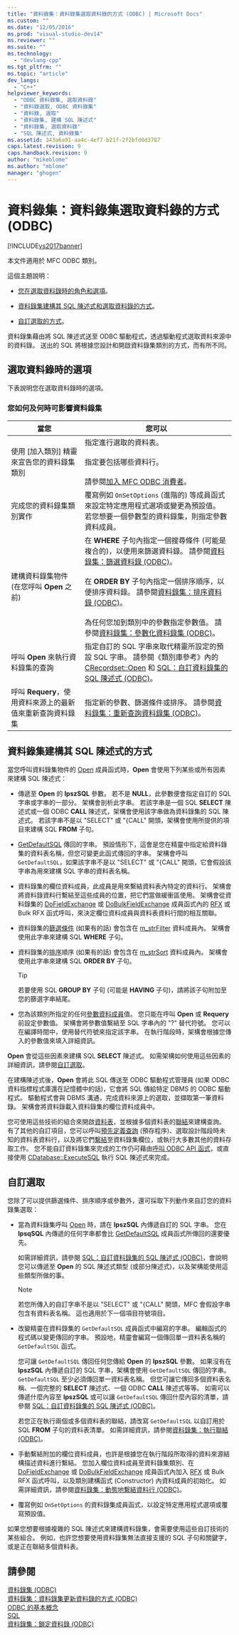 ```yaml
---
title: "資料錄集：資料錄集選取資料錄的方式 (ODBC) | Microsoft Docs"
ms.custom: ""
ms.date: "12/05/2016"
ms.prod: "visual-studio-dev14"
ms.reviewer: ""
ms.suite: ""
ms.technology: 
  - "devlang-cpp"
ms.tgt_pltfrm: ""
ms.topic: "article"
dev_langs: 
  - "C++"
helpviewer_keywords: 
  - "ODBC 資料錄集, 選取資料錄"
  - "資料錄選取, ODBC 資料錄集"
  - "資料錄, 選取"
  - "資料錄集, 建構 SQL 陳述式"
  - "資料錄集, 選取資料錄"
  - "SQL 陳述式, 資料錄集"
ms.assetid: 343a6a91-aa4c-4ef7-b21f-2f2bfd0d3787
caps.latest.revision: 9
caps.handback.revision: 9
author: "mikeblome"
ms.author: "mblome"
manager: "ghogen"
---
```

# 資料錄集：資料錄集選取資料錄的方式 (ODBC)
[!INCLUDE[vs2017banner](../../assembler/inline/includes/vs2017banner.md)]

本文件適用於 MFC ODBC 類別。  
  
 這個主題說明：  
  
-   [您在選取資料錄時的角色和選項](#_core_your_options_in_selecting_records)。  
  
-   [資料錄集建構其 SQL 陳述式和選取資料錄的方式](#_core_how_a_recordset_constructs_its_sql_statement)。  
  
-   [自訂選取的方式](#_core_customizing_the_selection)。  
  
 資料錄集藉由將 SQL 陳述式送至 ODBC 驅動程式，透過驅動程式選取資料來源中的資料錄。  送出的 SQL 將根據您設計和開啟資料錄集類別的方式，而有所不同。  
  
##  <a name="_core_your_options_in_selecting_records"></a> 選取資料錄時的選項  
 下表說明您在選取資料錄時的選項。  
  
### 您如何及何時可影響資料錄集  
  
|當您|您可以|  
|--------|---------|  
|使用 \[加入類別\] 精靈來宣告您的資料錄集類別|指定進行選取的資料表。<br /><br /> 指定要包括哪些資料行。<br /><br /> 請參閱[加入 MFC ODBC 消費者](../../mfc/reference/adding-an-mfc-odbc-consumer.md)。|  
|完成您的資料錄集類別實作|覆寫例如 `OnSetOptions` \(進階的\) 等成員函式來設定特定應用程式選項或變更為預設值。  若您想要一個參數型的資料錄集，則指定參數資料成員。|  
|建構資料錄集物件 \(在您呼叫 **Open** 之前\)|在 **WHERE** 子句內指定一個搜尋條件 \(可能是複合的\)，以便用來篩選資料錄。  請參閱[資料錄集：篩選資料錄 \(ODBC\)](../../data/odbc/recordset-filtering-records-odbc.md)。<br /><br /> 在 **ORDER BY** 子句內指定一個排序順序，以便排序資料錄。  請參閱[資料錄集：排序資料錄 \(ODBC\)](../../data/odbc/recordset-sorting-records-odbc.md)。<br /><br /> 為任何您加到類別中的參數指定參數值。  請參閱[資料錄集：參數化資料錄集 \(ODBC\)](../../data/odbc/recordset-parameterizing-a-recordset-odbc.md)。|  
|呼叫 **Open** 來執行資料錄集的查詢|指定自訂的 SQL 字串來取代精靈所設定的預設 SQL 字串。  請參閱《類別庫參考》內的 [CRecordset::Open](../Topic/CRecordset::Open.md) 和 [SQL：自訂資料錄集的 SQL 陳述式 \(ODBC\)](../../data/odbc/sql-customizing-your-recordset’s-sql-statement-odbc.md)。|  
|呼叫 **Requery**，使用資料來源上的最新值來重新查詢資料錄集|指定新的參數、篩選條件或排序。  請參閱[資料錄集：重新查詢資料錄集 \(ODBC\)](../../data/odbc/recordset-requerying-a-recordset-odbc.md)。|  
  
##  <a name="_core_how_a_recordset_constructs_its_sql_statement"></a> 資料錄集建構其 SQL 陳述式的方式  
 當您呼叫資料錄集物件的 [Open](../Topic/CRecordset::Open.md) 成員函式時，**Open** 會使用下列某些或所有因素來建構 SQL 陳述式：  
  
-   傳遞至 **Open** 的 **lpszSQL** 參數。  若不是 **NULL**，此參數便會指定自訂的 SQL 字串或字串的一部分。  架構會剖析此字串。  若該字串是一個 SQL **SELECT** 陳述式或一個 ODBC **CALL** 陳述式，架構會使用該字串做為資料錄集的 SQL 陳述式。  若該字串不是以 "SELECT" 或 "{CALL" 開頭，架構會使用所提供的項目來建構 SQL **FROM** 子句。  
  
-   [GetDefaultSQL](../Topic/CRecordset::GetDefaultSQL.md) 傳回的字串。  預設情形下，這會是您在精靈中指定給資料錄集的資料表名稱，但您可變更此函式傳回的字串。  架構會呼叫 `GetDefaultSQL`，如果該字串不是以 "SELECT" 或 "{CALL" 開頭，它會假設該字串為用來建構 SQL 字串的資料表名稱。  
  
-   資料錄集的欄位資料成員，此成員是用來繫結資料表內特定的資料行。  架構會將資料錄資料行繫結至這些成員的位置，把它們當做緩衝區使用。  架構會從資料錄集的 [DoFieldExchange](../Topic/CRecordset::DoFieldExchange.md) 或 [DoBulkFieldExchange](../Topic/CRecordset::DoBulkFieldExchange.md) 成員函式內的 [RFX](../../data/odbc/record-field-exchange-using-rfx.md) 或 Bulk RFX 函式呼叫，來決定欄位資料成員與資料表資料行間的相互關聯。  
  
-   資料錄集的[篩選條件](../../data/odbc/recordset-filtering-records-odbc.md) \(如果有的話\) 會包含在 [m\_strFilter](../Topic/CRecordset::m_strFilter.md) 資料成員內。  架構會使用此字串來建構 SQL **WHERE** 子句。  
  
-   資料錄集的[排序](../../data/odbc/recordset-sorting-records-odbc.md)順序 \(如果有的話\) 會包含在 [m\_strSort](../Topic/CRecordset::m_strSort.md) 資料成員內。  架構會使用此字串來建構 SQL **ORDER BY** 子句。  
  
    > [!TIP]
    >  若要使用 SQL **GROUP BY** 子句 \(可能是 **HAVING** 子句\)，請將該子句附加至您的篩選字串結尾。  
  
-   您為該類別所指定的任何[參數資料成員](../../data/odbc/recordset-parameterizing-a-recordset-odbc.md)值。  您只能在呼叫 **Open** 或 **Requery** 前設定參數值。  架構會將參數值繫結至 SQL 字串內的 "?" 替代符號。  您可以在編譯時間中，使用替代符號來指定該字串。  在執行階段時，架構會根據您傳入的參數值來填入詳細資訊。  
  
 **Open** 會從這些因素來建構 SQL **SELECT** 陳述式。  如需架構如何使用這些因素的詳細資訊，請參閱[自訂選取](#_core_customizing_the_selection)。  
  
 在建構陳述式後，**Open** 會將此 SQL 傳送至 ODBC 驅動程式管理員 \(如果 ODBC 資料指標程式庫還在記憶體中的話\)，它會將 SQL 傳給特定 DBMS 的 ODBC 驅動程式。  驅動程式會與 DBMS 溝通，完成資料來源上的選取，並擷取第一筆資料錄。  架構會將資料錄載入資料錄集的欄位資料成員中。  
  
 您可使用這些技術的組合來開啟[資料表](../../data/odbc/recordset-declaring-a-class-for-a-table-odbc.md)，並根據多個資料表的[聯結](../../data/odbc/recordset-performing-a-join-odbc.md)來建構查詢。  有了其他的自訂項目，您可以呼叫[預先定義查詢](../../data/odbc/recordset-declaring-a-class-for-a-predefined-query-odbc.md) \(預存程序\)、選取設計階段時未知的資料表資料行，以及將它們[繫結](../../data/odbc/recordset-dynamically-binding-data-columns-odbc.md)至資料錄集欄位，或執行大多數其他的資料存取工作。  您不能自訂資料錄集來完成的工作仍可藉由[呼叫 ODBC API 函式](../../data/odbc/odbc-calling-odbc-api-functions-directly.md)，或直接使用 [CDatabase::ExecuteSQL](../Topic/CDatabase::ExecuteSQL.md) 執行 SQL 陳述式來完成。  
  
##  <a name="_core_customizing_the_selection"></a> 自訂選取  
 您除了可以提供篩選條件、排序順序或參數外，還可採取下列動作來自訂您的資料錄集選取：  
  
-   當為資料錄集呼叫 [Open](../Topic/CRecordset::Open.md) 時，請在 **lpszSQL** 內傳遞自訂的 SQL 字串。  您在 **lpsqSQL** 內傳遞的任何字串都會比 [GetDefaultSQL](../Topic/CRecordset::GetDefaultSQL.md) 成員函式所傳回的還要優先。  
  
     如需詳細資訊，請參閱 [SQL：自訂資料錄集的 SQL 陳述式 \(ODBC\)](../../data/odbc/sql-customizing-your-recordset’s-sql-statement-odbc.md)，會說明您可以傳遞至 **Open** 的 SQL 陳述式類型 \(或部分陳述式\)，以及架構能使用這些類型所做的事。  
  
    > [!NOTE]
    >  若您所傳入的自訂字串不是以 "SELECT" 或 "{CALL" 開頭，MFC 會假設字串包含有資料表名稱。  這也適用於下一個項目符號項目。  
  
-   改變精靈在資料錄集的 `GetDefaultSQL` 成員函式中編寫的字串。  編輯函式的程式碼以變更傳回的字串。  預設地，精靈會編寫一個傳回單一資料表名稱的 `GetDefaultSQL` 函式。  
  
     您可讓 `GetDefaultSQL` 傳回任何您傳給 **Open** 的 **lpszSQL** 參數。  如果沒有在 **lpszSQL** 內傳遞自訂的 SQL 字串，架構會使用 `GetDefaultSQL` 傳回的字串。  `GetDefaultSQL` 至少必須傳回單一資料表名稱。  但您可讓它傳回多個資料表名稱、一個完整的 **SELECT** 陳述式、一個 ODBC **CALL** 陳述式等等。  如需可以傳遞什麼內容至 **lpszSQL** 或可以讓 `GetDefaultSQL` 傳回什麼內容的清單，請參閱 [SQL：自訂資料錄集的 SQL 陳述式 \(ODBC\)](../../data/odbc/sql-customizing-your-recordset’s-sql-statement-odbc.md)。  
  
     若您正在執行兩個或多個資料表的聯結，請改寫 `GetDefaultSQL` 以自訂用於 SQL **FROM** 子句的資料表清單。  如需詳細資訊，請參閱[資料錄集：執行聯結 \(ODBC\)](../../data/odbc/recordset-performing-a-join-odbc.md)。  
  
-   手動繫結附加的欄位資料成員，也許是根據您在執行階段所取得的資料來源結構描述資料進行繫結。  您加入欄位資料成員至資料錄集類別、在 [DoFieldExchange](../Topic/CRecordset::DoFieldExchange.md) 或 [DoBulkFieldExchange](../Topic/CRecordset::DoBulkFieldExchange.md) 成員函式內加入 [RFX](../../data/odbc/record-field-exchange-using-rfx.md) 或 Bulk RFX 函式呼叫，以及類別建構函式 \(Constructor\) 內資料成員的初始化。  如需詳細資訊，請參閱[資料錄集：動態地繫結資料行 \(ODBC\)](../../data/odbc/recordset-dynamically-binding-data-columns-odbc.md)。  
  
-   覆寫例如 `OnSetOptions` 的資料錄集成員函式，以設定特定應用程式選項或覆寫預設值。  
  
 如果您想要根據複雜的 SQL 陳述式來建構資料錄集，會需要使用這些自訂技術的某些組合。  例如，也許您想要使用資料錄集無法直接支援的 SQL 子句和關鍵字，或是正在聯結多個資料表。  
  
## 請參閱  
 [資料錄集 \(ODBC\)](../../data/odbc/recordset-odbc.md)   
 [資料錄集：資料錄集更新資料錄的方式 \(ODBC\)](../../data/odbc/recordset-how-recordsets-update-records-odbc.md)   
 [ODBC 的基本概念](../../data/odbc/odbc-basics.md)   
 [SQL](../../data/odbc/sql.md)   
 [資料錄集：鎖定資料錄 \(ODBC\)](../../data/odbc/recordset-locking-records-odbc.md)